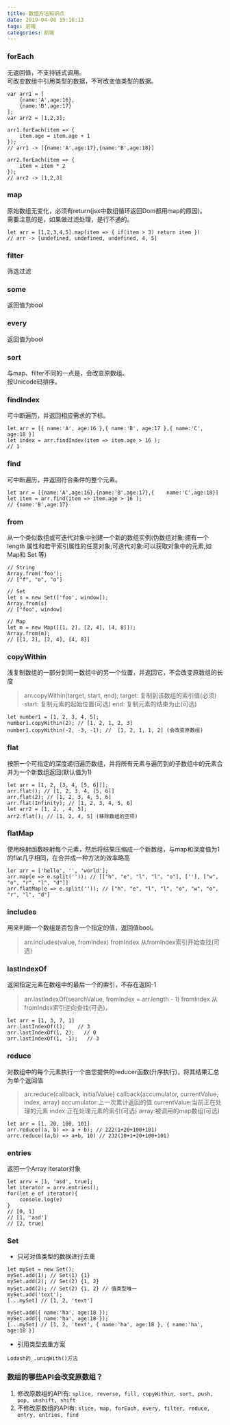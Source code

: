 ```yaml
---
title: 数组方法知识点
date: 2019-04-08 15:16:13
tags: 前端
categories: 前端
---
```


### forEach  
无返回值，不支持链式调用。  
可改变数组中引用类型的数据，不可改变值类型的数据。
```
var arr1 = [
    {name:'A',age:16},
    {name:'B',age:17}
];
var arr2 = [1,2,3];

arr1.forEach(item => { 
    item.age = item.age + 1
}); 
// arr1 -> [{name:'A',age:17},{name:'B',age:18}]

arr2.forEach(item => {
    item = item * 2
});
// arr2 -> [1,2,3]
```

### map      
原始数组无变化，必须有return(jsx中数组循环返回Dom都用map的原因)。     
需要注意的是，如果做过滤处理，是行不通的。
```
let arr = [1,2,3,4,5].map(item => { if(item > 3) return item })
// arr -> [undefined, undefined, undefined, 4, 5]
```

### filter   
筛选过滤

### some  
返回值为bool

### every    
返回值为bool

### sort     
与map、filter不同的一点是，会改变原数组。   
按Unicode码排序。

### findIndex    
可中断遍历，并返回相应需求的下标。
```
let arr = [{ name:'A', age:16 },{ name:'B', age:17 },{ name:'C', age:18 }]
let index = arr.findIndex(item => item.age > 16 );
// 1
```

### find     
可中断遍历，并返回符合条件的整个元素。
```
let arr = [{name:'A',age:16},{name:'B',age:17},{    name:'C',age:18}]
let item = arr.find(item => item.age > 16 );
// {name:'B',age:17}
```

### from
从一个类似数组或可迭代对象中创建一个新的数组实例(伪数组对象:拥有一个 length 属性和若干索引属性的任意对象;可迭代对象:可以获取对象中的元素,如 Map和 Set 等)
```
// String
Array.from('foo'); 
// ["f", "o", "o"]

// Set
let s = new Set(['foo', window]); 
Array.from(s)
// ["foo", window]

// Map
let m = new Map([[1, 2], [2, 4], [4, 8]]);
Array.from(m); 
// [[1, 2], [2, 4], [4, 8]]
```

### copyWithin
浅复制数组的一部分到同一数组中的另一个位置，并返回它，不会改变原数组的长度
> arr.copyWithin(target, start, end);
> target: 复制到该数组的索引值(必须)
> start: 复制元素的起始位置(可选)
> end: 复制元素的结束为止(可选)

```
let number1 = [1, 2, 3, 4, 5];
number1.copyWithin(2); // [1, 2, 1, 2, 3]
number1.copyWithin(-2, -3, -1); //  [1, 2, 1, 1, 2] (会改变原数组)
```

### flat
按照一个可指定的深度递归遍历数组，并将所有元素与遍历到的子数组中的元素合并为一个新数组返回(默认值为1)
```
let arr = [1, 2, [3, 4, [5, 6]]];
arr.flat(); // [1, 2, 3, 4, [5, 6]]
arr.flat(2); // [1, 2, 3, 4, 5, 6]
arr.flat(Infinity); // [1, 2, 3, 4, 5, 6]
let arr2 = [1, 2, , 4, 5];
arr2.flat(); // [1, 2, 4, 5] (移除数组的空项)
```

### flatMap
使用映射函数映射每个元素，然后将结果压缩成一个新数组，与map和深度值为1的flat几乎相同，在合并成一种方法的效率略高
```
ler arr = ['hello', '', 'world'];
arr.map(e => e.split('')); // [["h", "e", "l", "l", "o"], [''], ["w", "o", "r", "l", "d"]]
arr.flatMap(e => e.split('')); // ["h", "e", "l", "l", "o", "w", "o", "r", "l", "d"]
```

### includes
用来判断一个数组是否包含一个指定的值，返回值bool。
> arr.includes(value, fromIndex)
> fromIndex 从fromIndex索引开始查找(可选)

### lastIndexOf
返回指定元素在数组中的最后一个的索引，不存在返回-1
> arr.lastIndexOf(searchValue, fromIndex = arr.length - 1)
> fromIndex 从fromIndex索引逆向查找(可选)，

```
let arr = [1, 3, 7, 1]
arr.lastIndexOf(1);    // 3
arr.lastIndexOf(1, 2);   // 0
arr.lastIndexOf(1, -1);   // 3
```

### reduce
对数组中的每个元素执行一个由您提供的reducer函数(升序执行)，将其结果汇总为单个返回值
> arr.reduce(callback, initialValue)
> callback(accumulator, currentValue, index, array)
> accumulator:上一次累计返回的值
> currentValue:当前正在处理的元素
> index:正在处理元素的索引(可选)
> array:被调用的map数组(可选)

```
let arr = [1, 20, 100, 101]
arr.reduce((a, b) => a + b); // 222(1+20+100+101)
arrc.reduce((a,b) => a+b, 10) // 232(10+1+20+100+101)
```

### entries
返回一个Array Iterator对象
```
let arrv = [1, 'asd', true];
let iterator = arrv.entries();
for(let e of iterator){
    console.log(e)
}
// [0, 1]
// [1, 'asd']
// [2, true]
```

### Set  
+ 只可对值类型的数据进行去重
```
let mySet = new Set();
mySet.add(1); // Set(1) {1}
mySet.add(2); // Set(2) {1, 2}
mySet.add(2); // Set(2) {1, 2} // 值类型唯一
mySet.add('text'); 
[...mySet] // [1, 2, 'text']

mySet.add({ name:'ha', age:18 });
mySet.add({ name:'ha', age:18 });
[...mySet] // [1, 2, 'text', { name:'ha', age:18 }, { name:'ha', age:18 }]
```
+ 引用类型去重方案
```
Lodash的_.uniqWith()方法
```

###  数组的哪些API会改变原数组？
1. 修改原数组的API有: ``splice, reverse, fill, copyWithin, sort, push, pop, unshift, shift``
2. 不修改原数组的API有: ``slice, map, forEach, every, filter, reduce, entry, entries, find``
